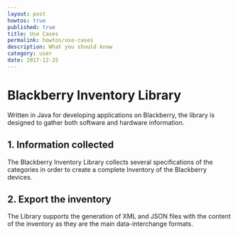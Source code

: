 ```yaml
---
layout: post
howtos: true
published: true
title: Use Cases
permalink: howtos/use-cases
description: What you should know
category: user
date: 2017-12-25
---
```

# Blackberry Inventory Library

Written in Java for developing applications on Blackberry, the library is designed to gather both software and hardware information.

## 1. Information collected

The Blackberry Inventory Library collects several specifications of the categories in order to create a complete Inventory of the Blackberry devices.

## 2. Export the inventory

The Library supports the generation of XML and JSON files with the content of the inventory as they are the main data-interchange formats.
